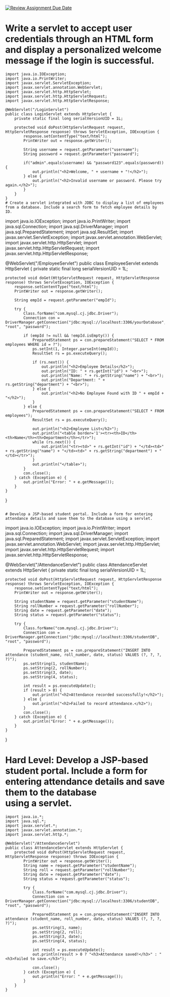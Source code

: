 [![Review Assignment Due Date](https://classroom.github.com/assets/deadline-readme-button-22041afd0340ce965d47ae6ef1cefeee28c7c493a6346c4f15d667ab976d596c.svg)](https://classroom.github.com/a/yaqUII6w)
# Write a servlet to accept user credentials through an HTML form and display a personalized welcome message if the login is successful.

```
import java.io.IOException;
import java.io.PrintWriter;
import javax.servlet.ServletException;
import javax.servlet.annotation.WebServlet;
import javax.servlet.http.HttpServlet;
import javax.servlet.http.HttpServletRequest;
import javax.servlet.http.HttpServletResponse;

@WebServlet("/LoginServlet")
public class LoginServlet extends HttpServlet {
    private static final long serialVersionUID = 1L;
    
    protected void doPost(HttpServletRequest request, HttpServletResponse response) throws ServletException, IOException {
        response.setContentType("text/html");
        PrintWriter out = response.getWriter();
        
        String username = request.getParameter("username");
        String password = request.getParameter("password");
        
        if("admin".equals(username) && "password123".equals(password)) {
            out.println("<h2>Welcome, " + username + "!</h2>");
        } else {
            out.println("<h2>Invalid username or password. Please try again.</h2>");
        }
    }
}
# Create a servlet integrated with JDBC to display a list of employees from a database. Include a search form to fetch employee details by ID.
`````
import java.io.IOException;
import java.io.PrintWriter;
import java.sql.Connection;
import java.sql.DriverManager;
import java.sql.PreparedStatement;
import java.sql.ResultSet;
import javax.servlet.ServletException;
import javax.servlet.annotation.WebServlet;
import javax.servlet.http.HttpServlet;
import javax.servlet.http.HttpServletRequest;
import javax.servlet.http.HttpServletResponse;

@WebServlet("/EmployeeServlet")
public class EmployeeServlet extends HttpServlet {
    private static final long serialVersionUID = 1L;
    
    protected void doGet(HttpServletRequest request, HttpServletResponse response) throws ServletException, IOException {
        response.setContentType("text/html");
        PrintWriter out = response.getWriter();
        
        String empId = request.getParameter("empId");
        
        try {
            Class.forName("com.mysql.cj.jdbc.Driver");
            Connection con = DriverManager.getConnection("jdbc:mysql://localhost:3306/yourDatabase", "root", "password");
            
            if (empId != null && !empId.isEmpty()) {
                PreparedStatement ps = con.prepareStatement("SELECT * FROM employees WHERE id = ?");
                ps.setInt(1, Integer.parseInt(empId));
                ResultSet rs = ps.executeQuery();
                
                if (rs.next()) {
                    out.println("<h2>Employee Details</h2>");
                    out.println("ID: " + rs.getInt("id") + "<br>");
                    out.println("Name: " + rs.getString("name") + "<br>");
                    out.println("Department: " + rs.getString("department") + "<br>");
                } else {
                    out.println("<h2>No Employee Found with ID " + empId + "</h2>");
                }
            } else {
                PreparedStatement ps = con.prepareStatement("SELECT * FROM employees");
                ResultSet rs = ps.executeQuery();
                
                out.println("<h2>Employee List</h2>");
                out.println("<table border='1'><tr><th>ID</th><th>Name</th><th>Department</th></tr>");
                while (rs.next()) {
                    out.println("<tr><td>" + rs.getInt("id") + "</td><td>" + rs.getString("name") + "</td><td>" + rs.getString("department") + "</td></tr>");
                }
                out.println("</table>");
            }
            con.close();
        } catch (Exception e) {
            out.println("Error: " + e.getMessage());
        }
    }
}
```

# Develop a JSP-based student portal. Include a form for entering attendance details and save them to the database using a servlet.
`````
import java.io.IOException;
import java.io.PrintWriter;
import java.sql.Connection;
import java.sql.DriverManager;
import java.sql.PreparedStatement;
import javax.servlet.ServletException;
import javax.servlet.annotation.WebServlet;
import javax.servlet.http.HttpServlet;
import javax.servlet.http.HttpServletRequest;
import javax.servlet.http.HttpServletResponse;

@WebServlet("/AttendanceServlet")
public class AttendanceServlet extends HttpServlet {
    private static final long serialVersionUID = 1L;
    
    protected void doPost(HttpServletRequest request, HttpServletResponse response) throws ServletException, IOException {
        response.setContentType("text/html");
        PrintWriter out = response.getWriter();
        
        String studentName = request.getParameter("studentName");
        String rollNumber = request.getParameter("rollNumber");
        String date = request.getParameter("date");
        String status = request.getParameter("status");
        
        try {
            Class.forName("com.mysql.cj.jdbc.Driver");
            Connection con = DriverManager.getConnection("jdbc:mysql://localhost:3306/studentDB", "root", "password");
            
            PreparedStatement ps = con.prepareStatement("INSERT INTO attendance (student_name, roll_number, date, status) VALUES (?, ?, ?, ?)");
            ps.setString(1, studentName);
            ps.setString(2, rollNumber);
            ps.setString(3, date);
            ps.setString(4, status);
            
            int result = ps.executeUpdate();
            if (result > 0) {
                out.println("<h2>Attendance recorded successfully!</h2>");
            } else {
                out.println("<h2>Failed to record attendance.</h2>");
            }
            con.close();
        } catch (Exception e) {
            out.println("Error: " + e.getMessage());
        }
    }
}
# Hard Level: Develop a JSP-based student portal. Include a form for entering attendance details and save them to the database using a servlet.
```
import java.io.*;
import java.sql.*;
import javax.servlet.*;
import javax.servlet.annotation.*;
import javax.servlet.http.*;

@WebServlet("/AttendanceServlet")
public class AttendanceServlet extends HttpServlet {
    protected void doPost(HttpServletRequest request, HttpServletResponse response) throws IOException {
        PrintWriter out = response.getWriter();
        String name = request.getParameter("studentName");
        String roll = request.getParameter("rollNumber");
        String date = request.getParameter("date");
        String status = request.getParameter("status");

        try {
            Class.forName("com.mysql.cj.jdbc.Driver");
            Connection con = DriverManager.getConnection("jdbc:mysql://localhost:3306/studentDB", "root", "password");

            PreparedStatement ps = con.prepareStatement("INSERT INTO attendance (student_name, roll_number, date, status) VALUES (?, ?, ?, ?)");
            ps.setString(1, name);
            ps.setString(2, roll);
            ps.setString(3, date);
            ps.setString(4, status);

            int result = ps.executeUpdate();
            out.println(result > 0 ? "<h3>Attendance saved!</h3>" : "<h3>Failed to save.</h3>");

            con.close();
        } catch (Exception e) {
            out.println("Error: " + e.getMessage());
        }
    }
}
````
